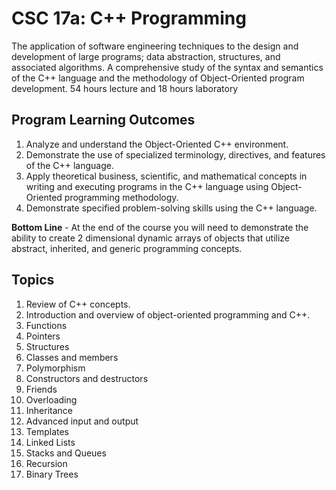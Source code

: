 ﻿# CSC 17a: C++ Programming
The application of software engineering techniques to the design and development of large programs; data abstraction, structures, and associated algorithms. A comprehensive study of the syntax and semantics of the C++ language and the methodology of Object-Oriented program development. 54 hours lecture and 18 hours laboratory


## Program Learning Outcomes

1. Analyze and understand the Object-Oriented C++ environment.
2. Demonstrate the use of specialized terminology, directives, and features of the C++ language.
3. Apply theoretical business, scientific, and mathematical concepts in writing and executing programs in the C++ language using Object-Oriented programming methodology.
4. Demonstrate  specified problem-solving skills using the C++
    language.

**Bottom Line** - At the end of the course you will need to demonstrate the ability to create 2 dimensional dynamic arrays of objects that utilize abstract, inherited, and generic programming concepts.

## Topics
1. Review of C++ concepts. 
2. Introduction and overview of object-oriented programming and C++. 
3. Functions 
4. Pointers 
5. Structures 
6. Classes and members 
7. Polymorphism 
8. Constructors and destructors 
9. Friends 
10. Overloading 
11. Inheritance 
12. Advanced input and output 
13. Templates 
14. Linked Lists 
15. Stacks and Queues 
16. Recursion 
17. Binary Trees 

